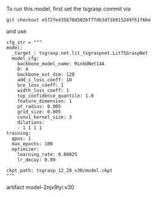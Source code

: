 To run this model, first set the tsgrasp commit via

```
git checkout e572fe435b78d502bf77db3d71b915249f61f66e
```

and use
```
cfg_str = """
model:
  _target_: tsgrasp.net.lit_tsgraspnet.LitTSGraspNet
  model_cfg:
    backbone_model_name: MinkUNet14A
    D: 4
    backbone_out_dim: 128
    add_s_loss_coeff: 10
    bce_loss_coeff: 1
    width_loss_coeff: 1
    top_confidence_quantile: 1.0
    feature_dimension: 1
    pt_radius: 0.005
    grid_size: 0.005
    conv1_kernel_size: 3
    dilations:
    - 1 1 1 1
training:
  gpus: 1
  max_epochs: 100
  optimizer:
    learning_rate: 0.00025
    lr_decay: 0.99

ckpt_path: tsgrasp_12_28_v30/model.ckpt
"""
```

artifact model-2njv9lyi:v30
